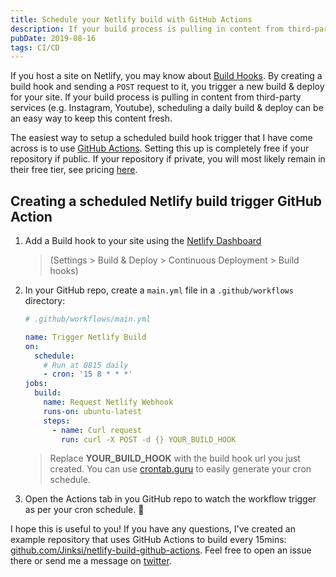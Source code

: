 ```yaml
---
title: Schedule your Netlify build with GitHub Actions
description: If your build process is pulling in content from third-party services (e.g. Instagram, Youtube), scheduling a daily build & deploy can be an easy way to keep this content fresh.
pubDate: 2019-08-16
tags: CI/CD
---
```


If you host a site on Netlify, you may know about [Build Hooks](https://www.netlify.com/docs/webhooks/#incoming-webhooks). By creating a build hook and sending a `POST` request to it, you trigger a new build & deploy for your site. If your build process is pulling in content from third-party services (e.g. Instagram, Youtube), scheduling a daily build & deploy can be an easy way to keep this content fresh.

The easiest way to setup a scheduled build hook trigger that I have come across is to use [GitHub Actions](https://github.com/features/actions). Setting this up is completely free if your repository if public. If your repository if private, you will most likely remain in their free tier, see pricing [here](https://github.com/features/actions).

## Creating a scheduled Netlify build trigger GitHub Action

1. Add a Build hook to your site using the [Netlify Dashboard](https://app.netlify.com)

   > (Settings > Build & Deploy > Continuous Deployment > Build hooks)

2. In your GitHub repo, create a `main.yml` file in a `.github/workflows` directory:

   ```yaml
   # .github/workflows/main.yml

   name: Trigger Netlify Build
   on:
     schedule:
       # Run at 0815 daily
       - cron: '15 8 * * *'
   jobs:
     build:
       name: Request Netlify Webhook
       runs-on: ubuntu-latest
       steps:
         - name: Curl request
           run: curl -X POST -d {} YOUR_BUILD_HOOK
   ```

   > Replace **YOUR_BUILD_HOOK** with the build hook url you just created.
   > You can use [crontab.guru](https://crontab.guru) to easily generate your cron schedule.

3. Open the Actions tab in you GitHub repo to watch the workflow trigger as per your cron schedule. 🎉

I hope this is useful to you! If you have any questions, I've created an example repository that uses GitHub Actions to build every 15mins: [github.com/Jinksi/netlify-build-github-actions](https://github.com/Jinksi/netlify-build-github-actions). Feel free to open an issue there or send me a message on [twitter](https://twitter.com/Jinksi).
